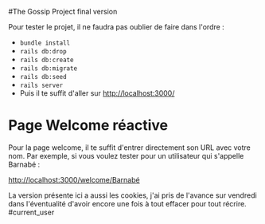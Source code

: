 #The Gossip Project final version

Pour tester le projet, il ne faudra pas oublier de faire dans l'ordre :
* `bundle install`
* `rails db:drop`
* `rails db:create`
* `rails db:migrate`
* `rails db:seed`
* `rails server`
* Puis il te suffit d'aller sur [http://localhost:3000/](http://localhost:3000/)

# Page Welcome réactive
Pour la page welcome, il te suffit d'entrer directement son URL avec votre nom. Par exemple, si vous voulez tester pour un utilisateur qui s'appelle Barnabé :  

[http://localhost:3000/welcome/Barnabé](http://localhost:3000/welcome/Barnabé)

La version présente ici a aussi les cookies, j'ai pris de l'avance sur vendredi dans l'éventualité d'avoir encore une fois à tout effacer pour tout récrire. #current_user
